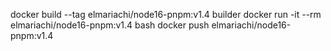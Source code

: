 docker build --tag elmariachi/node16-pnpm:v1.4 builder
docker run -it --rm elmariachi/node16-pnpm:v1.4 bash
docker push elmariachi/node16-pnpm:v1.4
